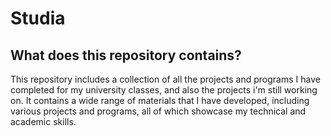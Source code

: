 # Studia


## What does this repository contains?

This repository includes a collection of all the projects and programs I have completed for my university classes, and also the projects i'm still working on. It contains a wide range of materials that I have developed, including various projects and programs, all of which showcase my technical and academic skills. 
